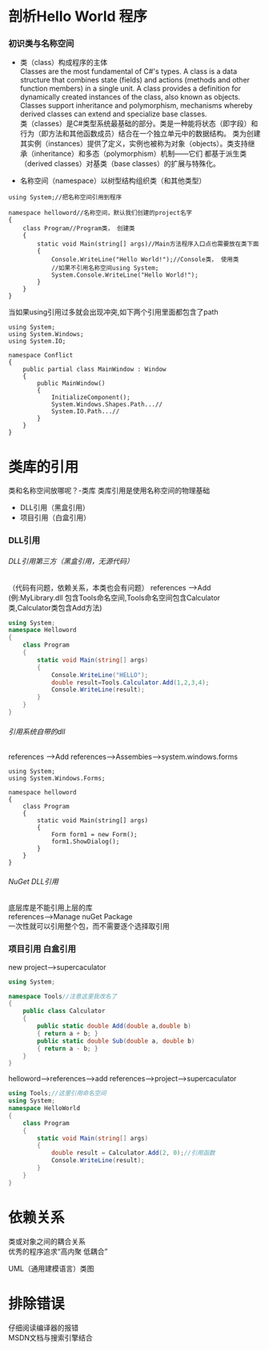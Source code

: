 # 剖析Hello World 程序
### 初识类与名称空间
* 类（class）构成程序的主体  
Classes are the most fundamental of C#'s types. A class is a data structure that combines state (fields) and actions 
(methods and other function members) in a single unit. A class provides a definition for dynamically created instances 
of the class, also known as objects. Classes support inheritance and polymorphism, mechanisms whereby derived classes 
can extend and specialize base classes.  
类（classes）是C#类型系统最基础的部分。类是一种能将状态（即字段）和行为（即方法和其他函数成员）结合在一个独立单元中的数据结构。
类为创建其实例（instances）提供了定义，实例也被称为对象（objects）。类支持继承（inheritance）和多态（polymorphism）机制——它们
都基于派生类（derived classes）对基类（base classes）的扩展与特殊化。  

* 名称空间（namespace）以树型结构组织类（和其他类型）

```Csharp
using System;//把名称空间引用到程序

namespace helloword//名称空间，默认我们创建的project名字
{
    class Program//Program类， 创建类  
    {
        static void Main(string[] args)//Main方法程序入口点也需要放在类下面
        {
            Console.WriteLine("Hello World!");//Console类， 使用类 
            //如果不引用名称空间using System;
            System.Console.WriteLine("Hello World!");
        }
    }
}
```
当如果using引用过多就会出现冲突,如下两个引用里面都包含了path
```Csharp
using System;
using System.Windows;
using System.IO;

namespace Conflict
{
    public partial class MainWindow : Window
    {
        public MainWindow()
        {
            InitializeComponent();
            System.Windows.Shapes.Path...//
            System.IO.Path...//
        }
    }
}
```

# 类库的引用
类和名称空间放哪呢？-类库
类库引用是使用名称空间的物理基础
* DLL引用（黑盒引用）
* 项目引用（白盒引用）

### DLL引用
###### DLL引用第三方（黑盒引用，无源代码）
（代码有问题，依赖关系，本类也会有问题）
references -->Add (例:MyLibrary.dll 包含Tools命名空间,Tools命名空间包含Calculator类,Calculator类包含Add方法)
```csharp
using System;
namespace Helloword
{
    class Program
    {
        static void Main(string[] args)
        {
            Console.WriteLine("HELLO");
            double result=Tools.Calculator.Add(1,2,3,4);
            Console.WriteLine(result);
        }
    }
}
```
###### 引用系统自带的dll
references -->Add references-->Assembies-->system.windows.forms
```Csharp
using System;
using System.Windows.Forms;

namespace helloword
{
    class Program
    {
        static void Main(string[] args)
        {
            Form form1 = new Form();
            form1.ShowDialog();
        }
    }
}

```
###### NuGet DLL引用  
底层库是不能引用上层的库  
references-->Manage nuGet Package  
一次性就可以引用整个包，而不需要逐个选择取引用  

### 项目引用 白盒引用
new project-->supercaculator
```csharp
using System;

namespace Tools//注意这里我改名了
{
    public class Calculator
    {
        public static double Add(double a,double b)
        { return a + b; }
        public static double Sub(double a, double b)
        { return a - b; }
    }
}
```
helloword-->references-->add references-->project-->supercaculator  
```csharp
using Tools;//这里引用命名空间
using System;
namespace HelloWorld
{
    class Program
    {
        static void Main(string[] args)
        {
            double result = Calculator.Add(2, 0);//引用函数
            Console.WriteLine(result);
        }
    }
}
```

# 依赖关系  
类或对象之间的耦合关系  
优秀的程序追求“高内聚 低耦合”  

UML（通用建模语言）类图  

# 排除错误
仔细阅读编译器的报错  
MSDN文档与搜索引擎结合  
